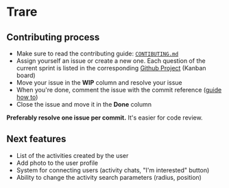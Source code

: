 # Trare

## Contributing process
- Make sure to read the contributing guide: [`CONTIBUTING.md`](CONTRIBUTING.md)
- Assign yourself an issue or create a new one. Each question of the current sprint is listed in the corresponding [Github Project](https://github.com/Romain-Guillot/Trare/projects) (Kanban board)
- Move your issue in the **WIP** column and resolve your issue
- When you're done, comment the issue with the commit reference ([guide how to](https://help.github.com/en/github/writing-on-github/autolinked-references-and-urls#commit-shas))
- Close the issue and move it in the **Done** column

**Preferably resolve one issue per commit.** It's easier for code review.

## Next features
- List of the activities created by the user
- Add photo to the user profile
- System for connecting users (activity chats, "I'm interested" button)
- Ability to change the activity search parameters (radius, position)
